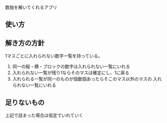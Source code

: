 数独を解いてくれるアプリ

## 使い方


## 解き方の方針
1マスごとに入れられない数字一覧を持っている。

1. 同一の縦・横・ブロックの数字は入れられない一覧にいれる
2. 入れられない一覧が残り1ならそのマスは確定にし、1に戻る
3. 入れられる一覧が同一のものが個数個あったらそこのマス以外のマスの
   入れられない一覧にいれる

## 足りないもの
上記で詰まった場合は仮定でいれていく